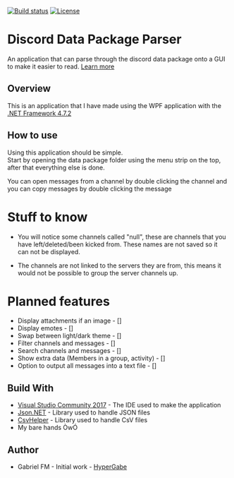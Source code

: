 [![Build status](https://ci.appveyor.com/api/projects/status/p6reklem37iyf0on?svg=true)](https://ci.appveyor.com/project/HyperGabe/discord-data-package-parser)
[![License](https://img.shields.io/badge/license-MIT-blue.svg)](https://github.com/HyperGabe/DiscordBot-SCP-079/blob/master/LICENSE)
# Discord Data Package Parser
An application that can parse through the discord data package onto a GUI to make it easier to read. [Learn more](https://support.discordapp.com/hc/en-us/articles/360004957991-Your-Discord-Data-Package)

## Overview
This is an application that I have made using the WPF application with the [.NET Framework 4.7.2](https://dotnet.microsoft.com/download/dotnet-framework-runtime)

## How to use
Using this application should be simple.  
Start by opening the data package folder using the menu strip on the top, after that everything else is done.  

You can open messages from a channel by double clicking the channel and you can copy messages by double clicking the message

# Stuff to know
* You will notice some channels called "null", these are channels that you have left/deleted/been kicked from. These names are not saved so it can not be displayed.  

* The channels are not linked to the servers they are from, this means it would not be possible to group the server channels up.

# Planned features
* Display attachments if an image - []
* Display emotes - []
* Swap between light/dark theme - []
* Filter channels and messages - []
* Search channels and messages - []
* Show extra data (Members in a group, activity) - []
* Option to output all messages into a text file - []

## Build With
* [Visual Studio Community 2017](https://visualstudio.microsoft.com/) - The IDE used to make the application
* [Json.NET](https://www.newtonsoft.com/json) - Library used to handle JSON files
* [CsvHelper](https://joshclose.github.io/CsvHelper/) - Library used to handle CsV files
* My bare hands ÒwÓ

## Author
* Gabriel FM - Initial work - [HyperGabe](https://github.com/HyperGabe)
